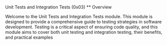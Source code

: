 Unit Tests and Integration Tests (0x03)
** Overview

Welcome to the Unit Tests and Integration Tests module. This module is designed to provide a comprehensive guide to testing strategies in software development. Testing is a critical aspect of ensuring code quality, and this module aims to cover both unit testing and integration testing, their benefits, and practical examples
